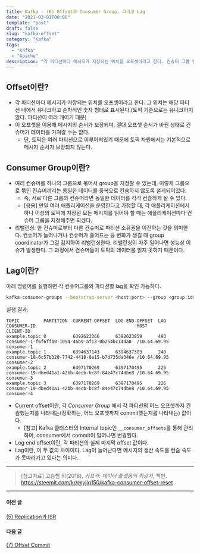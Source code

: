 ```yaml
---
title: Kafka - (6) Offset과 Consumer Group, 그리고 Lag
date: "2021-03-01T00:00"
template: "post"
draft: false
slug: "kafka-offset"
category: "Kafka"
tags:
  - "Kafka"
  - "Apache"
description: "각 파티션마다 메시지가 저장되는 위치를 오프셋이라고 한다. 컨슈머 그룹 단위로 이 오프셋으로 줄세워진 레코드를 순차적으로 컨슘하게 되며, 컨슈머가 얼마나 더 컨슘할 게 남았는지가 Lag이다."
---
```


## Offset이란?
- 각 파티션마다 메시지가 저장되는 위치를 오프셋이라고 한다. 그 위치는 해당 파티션 내에서 유니크하고 순차적인 숫자 형태로 표시된다.(토픽 기준으로는 유니크하지 않다. 파티션이 여러 개이기 때문)
- 이 오프셋을 이용해 메시지의 순서가 보장되며, 절대 오프셋 순서가 바뀐 상태로 컨슈머가 데이터를 가져갈 수는 없다.
  * 단, 토픽은 여러 파티션으로 이루어져있기 때문에 토픽 차원에서는 기본적으로 메시지 순서가 보장되지 않는다.

## Consumer Group이란?
- 여러 컨슈머를 하나의 그룹으로 묶어서 group을 지정할 수 있는데, 이렇게 그룹으로 묶인 컨슈머끼리는 동일한 데이터를 중복으로 컨슘하지 않도록 설게되어있다.
  * 즉, 서로 다른 그룹의 컨슈머라면 동일한 데이터를 각각 컨슘하게 될 수 있다.
  * [응용] 만일 여러 애플리케이션을 운영한다고 가정할 때, 각 애플리케이션에서 하나 이상의 토픽에 저장된 모든 메시지를 읽어야 할 때는 애플리케이션마다 컨슈머 그룹을 지정해주면 되겠다.
- 리밸런싱: 한 컨슈머로부터 다른 컨슈머로 파티션 소유권을 이전하는 것을 의미한다. 컨슈머가 늘어나거나 컨슈머가 줄어드는 등 변화가 생길 때 group coordinator가 그걸 감지하여 리밸런싱한다. 리밸런싱이 자주 일어나면 성능상 이슈가 발생한다. 그 과정에서 컨슈머들이 토픽의 데이터를 읽지 못하기 때문이다.

## Lag이란?
아래 명령어를 실행하면 각 컨슈머그룹의 파티션별 lag을 확인 가능하다.

```sh
kafka-consumer-groups --bootstrap-server <host:port> --group <group.id> --describe
```

실행 결과:

```
TOPIC         PARTITION  CURRENT-OFFSET  LOG-END-OFFSET  LAG             CONSUMER-ID                                      HOST            CLIENT-ID
example.topic 0          6392623366      6392623859      493             consumer-1-f6f6ffb0-1054-46b9-af13-0b254bc14da0  /10.64.69.95    consumer-1
example.topic 1          6394637143      6394637383      240             consumer-10-6c57b320-7742-4418-8e15-b7d735da346e /10.64.69.95    consumer-2
example.topic 2          6397170269      6397170495      226             consumer-19-dbed41a1-42bb-4ecb-bc8f-84e47c74dbe8 /10.64.69.95    consumer-3
example.topic 3          6397170269      6397170495      226             consumer-19-dbed41a1-42bb-4ecb-bc8f-84e47c74dbe8 /10.64.69.95    consumer-4
```

- Current offset이란, 각 _Consumer Group_ 에서 각 파티션의 어느 오프셋까지 컨슘했는지를 나타내는(정확히는, 어느 오프셋까지 commit했는지를 나타내는) 값이다.
  * [참고] Kafka 클러스터의 Internal topic인 `__consumer_offsets`를 통해 관리하며, consumer에서 commit이 일어나면 변경된다.
- Log end offset이란, 각 파티션의 실제 마지막 offset 값이다.
- Lag이란, 이 두 값의 차이이다. Lag이 늘어난다면 메시지의 생산 속도를 컨슘 속도가 못따라가고 있다는 의미다. 

---

> [참고자료]
> 고승범 외(2018), _카프카: 데이터 플랫폼의 최강자_, 책만.  
> https://steemit.com/kr/@yjiq150/kafka-consumer-offset-reset  

---

#### 이전 글
[(5) Replication과 ISR](https://tillog.netlify.app/posts/kafka-replication-isr)

#### 다음 글
[(7) Offset Commit](https://tillog.netlify.app/posts/kafka-offset-commit)
